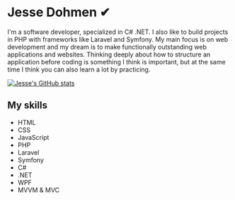 # Jesse Dohmen ✔

I'm a software developer, specialized in C# .NET. I also like to build projects in PHP with frameworks like Laravel and Symfony. My main focus is on web development and my dream is to make functionally outstanding web applications and websites. Thinking deeply about how to structure an application before coding is something I think is important, but at the same time I think you can also learn a lot by practicing.

[![Jesse's GitHub stats](https://github-readme-stats.vercel.app/api?username=DohmenWebhulp)](https://github.com/DohmenWebhulp)

## My skills

* HTML
* CSS
* JavaScript
* PHP
* Laravel
* Symfony
* C#
* .NET
* WPF
* MVVM & MVC


<!--
**DohmenWebhulp/DohmenWebhulp** is a ✨ _special_ ✨ repository because its `README.md` (this file) appears on your GitHub profile.

Here are some ideas to get you started:

- 🔭 I’m currently working on ...
- 🌱 I’m currently learning ...
- 👯 I’m looking to collaborate on ...
- 🤔 I’m looking for help with ...
- 💬 Ask me about ...
- 📫 How to reach me: ...
- 😄 Pronouns: ...
- ⚡ Fun fact: ...
-->
